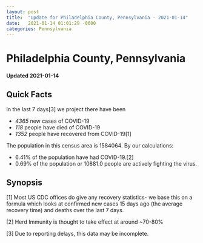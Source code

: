 ```yaml
---
layout: post
title:  "Update for Philadelphia County, Pennsylvania - 2021-01-14"
date:   2021-01-14 01:01:29 -0600
categories: Pennsylvania
---
```


# Philadelphia County, Pennsylvania
#### Updated 2021-01-14

## Quick Facts

In the last 7 days[3] we project there have been
- *4365* new cases of COVID-19
- *118* people have died of COVID-19
- *1352* people have recovered from COVID-19[1]

The population in this census area is 1584064. By our calculations:
- 6.41% of the population have had COVID-19.[2]
- 0.69% of the population or 10881.0 people are actively fighting the virus.

## Synopsis




[1] Most US CDC offices do give any recovery statistics- we base this on a formula which looks at confirmed new cases
15 days ago (the average recovery time) and deaths over the last 7 days.

[2] Herd Immunity is thought to take effect at around ~70-80%

[3] Due to reporting delays, this data may be incomplete.
 
    